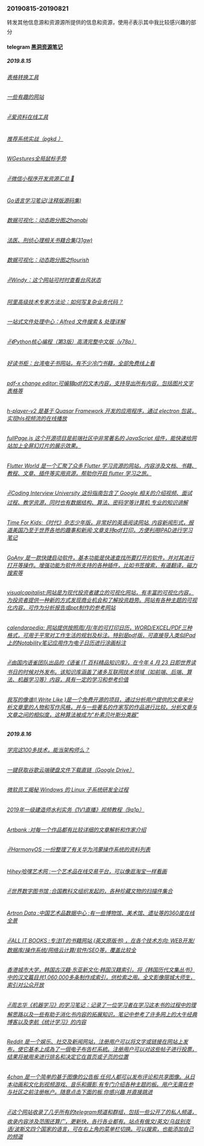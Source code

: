 ### 20190815-20190821
转发其他信息源和资源源所提供的信息和资源，使用✌表示其中我比较感兴趣的部分

#### telegram [黑洞资源笔记](https://t.me/tieliu)
##### 2019.8.15
###### [表格转换工具](https://tableconvert.com)
###### [一些有趣的网站](http://123.kfd.me)
###### [✌爱资料在线工具](https://www.toolnb.com)
###### [推荐系统实战（pgkd ）](https://pan.baidu.com/s/1f5yKIBuWpBLJ2ri20gUqkw)
###### [WGestures全局鼠标手势](http://www.yingdev.com/projects/wgestures)
###### [✌微信小程序开发资源汇总 💯](https://github.com/justjavac/awesome-wechat-weapp#demo)
###### [Go语言学习笔记(注释版源码集)](https://github.com/hoanhan101/ultimate-go)
###### [数据可视化：动态跑分图之hanabi](http://hanabi.data-viz.cn/templates)
###### [法医、刑侦心理相关书籍合集(31gw)](https://pan.baidu.com/s/1ZyHaJUk2HqOwVfhVuN0RDw)
###### [数据可视化：动态跑分图之flourish](https://app.flourish.studio/@flourish/bar-chart-race)
###### [✌Windy：这个网站可时时查看台风状态](https://www.windy.com/?52.382,4.899,5) 
###### [阿里高级技术专家方法论：如何写复杂业务代码？](https://mp.weixin.qq.com/s?__biz=MzIzOTU0NTQ0MA==&mid=2247491068&idx=1&sn=2e724face6f7e1df5e81c377c84862a6)
###### [一站式文件处理中心：Alfred 文件搜索 & 处理详解](https://sspai.com/post/56175)
###### [✌《Python核心编程（第3版）高清完整中文版（y78p）](https://pan.baidu.com/s/13Ob-6WdqgwxruHbSrb_PpA)
###### [好读书柜：台湾电子书网站，有不少冷门书籍，全部免费线上看](http://www.haodoo.net)
###### [pdf-x change editor:可编辑pdf的文本内容，支持导出所有内容，包括图片文字表格等](www.tracker-software.com)
###### [h-player-v2 是基于 Quasar Framework 开发的应用程序，通过 electron 包装，实现hls视频流的在线播放](https://github.com/ZyqGitHub1/h-player-v2)
###### [fullPage.js 这个开源项目是前端社区中非常著名的 JavaScript 组件，能快速给网站加上全屏幻灯片的展示效果。](https://github.com/alvarotrigo/fullpage.js)
###### [Flutter World 是一个汇聚了众多 Flutter 学习资源的网站，内容涉及文档、书籍、教程、文章、插件等实用资源，帮助你开启 flutter 学习之旅。](https://flutterworld.site)
###### [✌Coding Interview University 这份指南包含了 Google 相关的介绍视频、面试过程、教学资源，同时也有数据结构、算法、密码学等计算机 专业的知识讲解](https://github.com/jwasham/coding-interview-university)
###### [Time For Kids:《时代》杂志少年版，非常好的英语阅读网站. 内容新闻形式，报道美国乃至于世界各地的趣事和新闻;文章支持pdf打印，方便利用IPAD进行学习笔记](https://www.timeforkids.com/g56)
###### [GoAny 是一款快捷启动软件，基本功能是快速查找所要打开的软件，并对其进行打开等操作。增强功能为软件所支持的各种插件，比如书签搜索，有道翻译，磁力搜索等](https://www.appinn.com/goany-for-windows) 
###### [visualcapitalist:网站是为现代投资者建立的可视化网站，有丰富的可视化内容，为投资者提供一种新的方式发现商业机会和了解投资趋势。网站有各种主题的可视化内容，可作为分析报告或ppt制作的参考网站](https://www.visualcapitalist.com)
###### [calendarpedia: 网站提供按照周/月/年的可打印日历，WORD/EXCEL/PDF三种格式，可用于平常对工作生活的规划及标注。特别是pdf版，可直接导入类似iPad上的Notability笔记应用作为电子日历进行涂画标注](http://www.calendarpedia.com)
###### [✌由国内语雀团队出品的《语雀 IT 百科精品知识库》，在今年 4 月 23 日即世界读书日的时候对外发布。该知识库涵盖了诸多互联网技术领域（如前端、后端、算法、机器学习等）内容，具有一定的学习和参考价值](https://www.yuque.com/yuque/blog/yuque-info-tech-encyclopedia)
###### [我写的像谁(I Write Like )是一个免费开源的项目，通过分析用户提供的文章来分析文章里的人物和写作风格，并与一些著名的作家写的作品进行比较，分析文章与文章之间的相似度，这种算法被成为"朴素贝叶斯分类器"](https://iwl.me)

##### 2019.8.16
###### [学完这100多技术，能当架构师么？](https://blog.csdn.net/lycyingO/article/details/99518559?utm_source=app)
###### [一键获取谷歌云端硬盘文件下载直链（Google Drive）](https://ssr.tools/700)
###### [微软员工揭秘 Windows 的 Linux 子系统研发全过程](https://blog.csdn.net/csdnnews/article/details/99256765?utm_source=app)
###### [2019年一级建造师水利实务《1V1直播》视频教程（9q1p）](https://pan.baidu.com/s/1dAjhFH4p5y6gUwsYdbq8GQ)
###### [Artbank :对每一个作品都有比较详细的文章解析和作家介绍](http://www.china-artbank.com)
###### [✌HarmonyOS :一份整理了有关华为鸿蒙操作系统的资料列表](https://github.com/Awesome-HarmonyOS/HarmonyOS)
###### [Hihey哈嘿艺术网 :一个艺术品在线交易平台，可以像逛淘宝一样看画](http://www.hihey.com)
###### [✌世界数字图书馆 :合国教科文组织发起的，各种珍藏文物的扫描件集合](https://www.wdl.org/zh)
###### [Artron Data :中国艺术品数据中心 :有一些博物馆、美术馆、遗址等的360度在线全景](http://www.artronpano.com/home/index)
###### [✌ALL IT BOOKS :专注IT的书籍网站 (英文原版书) ，在各个技术方向: WEB开发/数据库/操作系统/网络云计算/软件/SEO等，覆盖比较全](http://www.allitebooks.org)
###### [香港城市大学，韩国古汉籍·东亚新文化·韩国汉籍索引，将《韩国历代文集丛书》中的汉文篇目共1,060,000多条制作成索引，供检索之用。全文影像限城大师生，索引对公众开放](http://www.cityu.edu.hk/lib/about/event/ce_kr_classics/index.htm)
###### [✌周志华《机器学习》的学习笔记：记录了一位学习者在学习这本书的过程中的理解思路以及一些有助于消化书内容的拓展知识，笔记中参考了许多网上的大牛经典博客以及李航《统计学习》的内容](https://github.com/Vay-keen/Machine-learning-learning-notes)
###### [Reddit 是一个娱乐、社交及新闻网站，注册用户可以将文字或链接在网站上发布，使它基本上成為了一個电子布告栏系統。注册用户可以对这些帖子进行投票，结果将被用来进行排名和决定它在首页或子页的位置](https://www.reddit.com)
###### [4chan 是一个简单的基于图像的公告板,任何人都可以发布评论和共享图像。从日本动画和文化到视频游戏、音乐和摄影,有专门介绍各种主题的板。用户无需在参与社区之前注册帐户。随意点击下面的板,你感兴趣,并直接跳进](http://www.4chan.org) 
###### [✌这个网站收录了几乎所有的telegram频道和群组，包括一些公开了的私人频道，收录内容涉及范围还算广，更新快，各行各业都有。站点有俄文/英文/乌兹别克语/波斯文四个国家的语言，可在右上角的菜单栏切换。可以搜索，也能添加自己的频道](https://tgstat.com)

